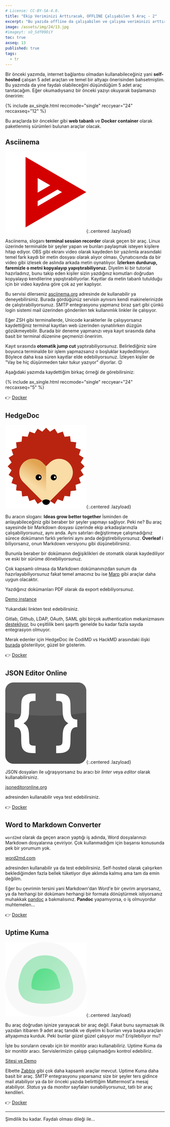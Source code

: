 ```yaml
---
# License: CC-BY-SA-4.0.
title: "Ekip Veriminizi Arttıracak, OFFLINE Çalışabilen 5 Araç - 2"
excerpt: "Bu yazıda offline da çalışabilen ve çalışma veriminizi arttıracağını düşündüğüm 5 araçtan bahsediyorum."
image: /assets/img/24/13.jpg
#imageyt: sO_Sdf09DiY
toc: true
axseq: 13
published: true
tags:
  - tr
---
```


Bir önceki yazımda, internet bağlantısı olmadan kullanabileceğiniz yani
**self-hosted** çalışan 5 adet araçtan ve temel bir altyapı önerisinden
bahsetmiştim. Bu yazımda da yine faydalı olabileceğini düşündüğüm 5 adet araç
tanıtacağım. Eğer okumadıysanız bir önceki yazıyı okuyarak başlamanızı öneririm:

{% include ax_single.html reccmode="single" reccyear="24" reccaxseq="12" %}

Bu araçlarda bir öncekiler gibi **web tabanlı** ve **Docker container** olarak
paketlenmiş sürümleri bulunan araçlar olacak.

## Asciinema

![Asciinema](/assets/img/24/13-asciinema.png){:.centered .lazyload}

Asciinema, sloganı **terminal session recorder** olarak geçen bir araç. Linux
üzerinde terminalde bir şeyler yapan ve bunları paylaşmak isteyen kişilere hitap
ediyor. OBS gibi ekranı video olarak kaydeden bir yazılımla arasındaki temel
fark kaydı bir metin dosyası olarak alıyor olması. Oynatıcısında da bir video
gibi izlesek de aslında arkada metin oynatılıyor. **İzlerken durdurup, faremizle
o metni kopyalayıp yapıştırabiliyoruz.** Diyelim ki bir tutorial hazırladınız,
bunu takip eden kişiler sizin yazdığınız komutları doğrudan kopyalayıp
kendilerine yapıştırabiliyorlar. Kayıtlar da metin tabanlı tutulduğu için bir
video kaydına göre çok az yer kaplıyor.

Bu servisi dilerseniz [asciinema.org](https://asciinema.org/) adresinde de
kullanabilir ya deneyebilirsiniz. Burada gördüğünüz servisin aynısını kendi
makinelerinizde de çalıştırabiliyorsunuz. SMTP entegrasyonu yapmanız biraz şart
gibi çünkü login sistemi mail üzerinden gönderilen tek kullanımlık linkler ile
çalışıyor.

Eğer ZSH gibi terminallerde, Unicode karakterler ile çalışıyorsanız kaydettiğiniz
terminal kayıtları web üzerinden oynatılırken düzgün gözükmeyebilir. Burada bir
deneme yapmanızı veya kayıt sırasında daha basit bir terminal düzenine geçmenizi
öneririm.

Kayıt sırasında **otomatik jump cut** yaptırabiliyorsunuz. Belirlediğiniz süre
boyunca terminalde bir işlem yapmazsanız o boşluklar kaydedilmiyor. Böylece
daha kısa süren kayıtlar elde edebiliyorsunuz. İzleyen kişiler de "Vay be
hiç düşünmeden takır tukur yazıyor" diyorlar. 😉

Aşağıdaki yazımda kaydettiğim birkaç örneği de görebilirsiniz:

{% include ax_single.html reccmode="single" reccyear="24" reccaxseq="5" %}

👉 [Docker](https://docs.asciinema.org/manual/cli/installation/#container-image)

## HedgeDoc

![HedgeDoc](/assets/img/24/13-hedgedoc.png){:.centered .lazyload}

Bu aracın sloganı: **Ideas grow better together** İsminden de anlayabileceğiniz
gibi beraber bir şeyler yapmayı sağlıyor. Peki ne? Bu araç sayesinde bir
Markdown dosyası üzerinde ekip arkadaşlarınızla çalışabiliyorsunuz, aynı anda.
Aynı satırları değiştirmeye çalışmadığınız sürece dokümanın farklı yerlerini
aynı anda değiştirebiliyorsunuz. **Overleaf** i biliyorsanız, onun Markdown
versiyonu gibi düşünebilirsiniz.

Bununla beraber bir dokümanın değişiklikleri de otomatik olarak kaydediliyor ve
eski bir sürüme dönebiliyorsunuz.

Çok kapsamlı olmasa da Markdown dokümanınızdan sunum da hazırlayabiliyorsunuz
fakat temel amacınız bu ise [Marp](https://marp.app/) gibi araçlar daha uygun
olacaktır.

Yazdığınız dokümanları PDF olarak da export edebiliyorsunuz.

[Demo instance](https://hedgedoc.org/demo/)

Yukarıdaki linkten test edebilirsiniz.

Gitlab, Github, LDAP, OAuth, SAML gibi birçok authentication mekanizmasını
[destekliyor](https://docs.hedgedoc.org/guides/auth/ldap-ad/), bu çeşitlilik
beni şaşırttı genelde bu kadar fazla sayıda entegrasyon olmuyor.

Merak edenler için HedgeDoc ile CodiMD vs HackMD arasındaki ilişki
[burada](https://hedgedoc.org/history/) gösteriliyor, güzel bir gösterim.

👉 [Docker](https://docs.hedgedoc.org/setup/docker/)

## JSON Editor Online

![JSON Editor Online](/assets/img/24/13-json.png){:.centered .lazyload}

JSON dosyaları ile uğraşıyorsanız bu aracı bir *linter* veya *editor* olarak
kullanabilirsiniz.

[jsoneditoronline.org](https://jsoneditoronline.org/)

adresinden kullanabilir veya test edebilirsiniz.

👉 [Docker](https://hub.docker.com/r/djmattyg007/jsoneditor)

## Word to Markdown Converter

`word2md` olarak da geçen aracın yaptığı iş adında, Word dosyalarınızı Markdown
dosyalarına çeviriyor. Çok kullanmadığım için başarısı konusunda pek bir
yorumum yok.

[word2md.com](https://word2md.com/)

adresinden kullanabilir ya da test edebilirsiniz. Self-hosted olarak çalışırken
beklediğimden fazla bellek tüketiyor diye aklımda kalmış ama tam da emin değilim.

Eğer bu çevrimin tersini yani Markdown'dan Word'e bir çevrim arıyorsanız, ya da
herhangi bir dokümanı herhangi bir formata dönüştürmek istiyorsanız muhakkak
[pandoc](https://pandoc.org/) a bakmalısınız. **Pandoc** yapamıyorsa, o iş
olmuyordur muhtemelen…

👉 [Docker](https://github.com/benbalter/word-to-markdown-server/pkgs/container/word-to-markdown-server)

## Uptime Kuma

![Uptime Kuma](/assets/img/24/13-uptime.png){:.centered .lazyload}

Bu araç doğrudan işinize yarayacak bir araç değil. Fakat bunu saymazsak ilk yazıdan
itibaren 9 adet araç tanıdık ve diyelim ki bunları veya başka araçları altyapımıza
kurduk. Peki bunlar güzel güzel çalışıyor mu? Erişilebiliyor mu?

İşte bu soruların cevabı için bir monitör aracı kullanabiliriz. Uptime Kuma da
bir monitör aracı. Servislerimizin çalışıp çalışmadığını kontrol edebiliriz.

[Sitesi ve Demo](https://uptime.kuma.pet/)

Elbette [Zabbix](https://www.zabbix.com/) gibi çok daha kapsamlı araçlar mevcut.
Uptime Kuma daha basit bir araç. SMTP entegrasyonu yaparsanız size bir şeyler ters
gidince mail atabiliyor ya da bir önceki yazıda belirttiğim Mattermost'a mesaj
atabiliyor. *Status* ya da *monitor* sayfaları sunabiliyorsunuz, tatlı bir araç
kendileri.

👉 [Docker](https://uptime.kuma.pet/)

---

Şimdilik bu kadar. Faydalı olması dileği ile…

